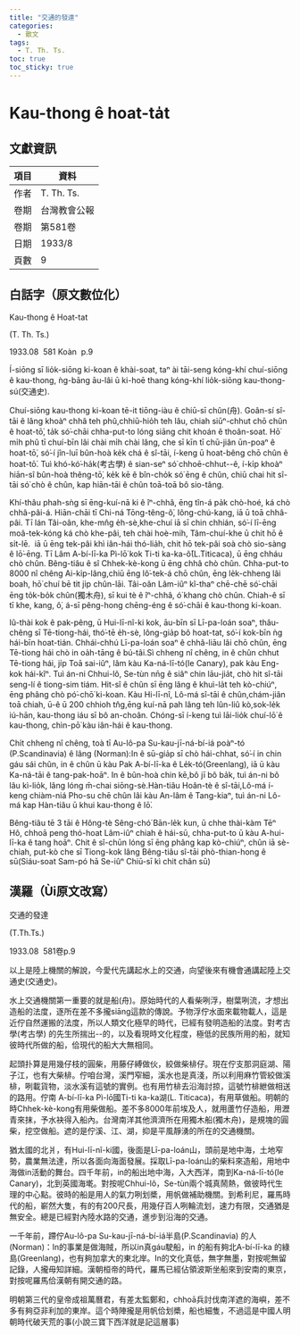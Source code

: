 ```yaml
---
title: "交通的發達"
categories:
  - 散文
tags:
  - T. Th. Ts. 
toc: true
toc_sticky: true
---
```


# Kau-thong ê hoat-ta̍t

## 文獻資訊

| 項目 | 資料 |
|---|---|
| 作者 | T. Th. Ts.  |
| 卷期 | 台灣教會公報 |
| 卷期 | 第581卷 |
| 日期 | 1933/8 |
| 頁數 | 9 |

## 白話字（原文數位化）

Kau-thong ê Hoat-tat

(T. Th. Ts.)

1933.08  581 Koàn  p.9

Í-siōng sī lio̍k-siōng ki-koan ê khài-soat, taⁿ ài tāi-seng kóng-khí chuí-siōng ê kau-thong, ǹg-bāng āu-lâi ū ki-hoē thang kóng-khí lio̍k-siōng kau-thong-sú(交通史).

Chuí-siōng kau-thong ki-koan tē-it tiōng-iàu ê chiū-sī chûn(舟). Goân-sí sî-tāi ê lâng khoàⁿ chhâ teh phû,chhiū-hio̍h teh lâu, chiah siūⁿ-chhut chō chûn ê hoat-tō͘, ta̍k só͘-chāi chha-put-to lóng siāng chit khoán ê thoân-soat. Hō͘ mi̍h phû tī chuí-bīn lâi chài mi̍h chài lâng, che sī kīn tī chū-jiân ūn-poaⁿ ê hoat-tō͘, só͘-í jîn-luī bûn-hoà ke̍k chá ê sî-tāi, í-keng ū hoat-bêng chō chûn ê hoat-tō͘. Tuì khó-kó͘-ha̍k(考古學) ê sian-seⁿ só͘ chhoē-chhut--ê, í-ki̍p khoàⁿ hiān-sî bûn-hoà thêng-tō͘, ke̍k kē ê bîn-cho̍k só͘ ēng ê chûn, chiū chai hit sî-tāi só͘ chò ê chûn, kap hiān-tāi ê chûn toā-toā bô sio-tâng.

Khí-thâu phah-sǹg sī ēng-kuí-nā ki ê îⁿ-chhâ, ēng tîn-á pa̍k chò-hoé, ká chò chhâ-pâi-á. Hiān-chāi tī Chi-ná Tōng-têng-ô͘, Iông-chú-kang, iā ū toā chhâ-pâi. Tī lán Tâi-oân, khe-mn̂g e̍h-sè,khe-chuí iā sī chin chhián, só͘-í lī-ēng moâ-tek-kóng ká chò khe-pâi, teh chài hoè-mi̍h, Tâm-chuí-khe ū chit hō ê si̍t-lē.  iā ū ēng tek-pâi khì iân-hái thó-lia̍h, chit hō tek-pâi soà chò sio-sàng ê lō͘-ēng. Tī Lâm A-bí-lī-ka Pì-lō͘ kok Ti-ti ka-ka-ô͘(L.Titicaca), ū ēng chháu chò chûn. Bêng-tiâu ê sî Chhek-kè-kong ū ēng chhâ chò chûn. Chha-put-to 8000 nî chêng Ai-ki̍p-lâng,chiū ēng lô͘-tek-á chō chûn, ēng le̍k-chheng lâi boah, hō͘ chuí bē tit ji̍p chûn-lāi. Tâi-oân Lâm-iûⁿ kî-thaⁿ chē-chē só͘-chāi ēng to̍k-bo̍k chûn(獨木舟), sī kui tè ê îⁿ-chhâ, ó͘ khang chò chûn. Chiah-ê sī tī khe, kang, ô͘, á-sī pêng-hong chēng-éng ê só͘-chāi ê kau-thong ki-koan.

Iû-thài kok ê pak-pêng, ū Hui-lī-nî-ki kok, āu-bīn sī Lī-pa-loán soaⁿ, thâu-chêng sī Tē-tiong-hái, thó͘-tē e̍h-sè, lông-gia̍p bô hoat-tat, só͘-í kok-bīn ǹg hái-bīn hoat-tián. Chhái-chhú Lī-pa-loán soaⁿ ê chhâ-liāu lâi chō chûn, ēng Tē-tiong hái chò in oa̍h-tāng ê bú-tâi.Sì chheng nî chêng, in ê chûn chhut Tē-tiong hái, ji̍p Toā sai-iûⁿ, lâm kàu Ka-ná-lī-tó(Ie Canary), pak kàu Eng-kok hái-kîⁿ. Tuì án-ni Chhui-lô, Se-tùn nn̄g ê siâⁿ chin lāu-jia̍t, chò hit sî-tāi seng-lí ê tiong-sim tiám. Hit-sî ê chûn sī ēng lâng ê khuì-la̍t teh kò-chiúⁿ, ēng phâng chò pó͘-chō͘ ki-koan. Kàu Hi-lī-nî, Lô-má sî-tāi ê chûn,chám-jiân toā chiah, ū-ê ū 200 chhioh tn̂g,ēng kuí-nā pah lâng teh lûn-liû kò,sok-le̍k iú-hān, kau-thong iáu sī bô an-choân. Chóng-sī í-keng tuì lāi-lio̍k chuí-lō͘ ê kau-thong, chìn-pō͘ kàu iân-hái ê kau-thong.

Chi̍t chheng nî chêng, toà tī Au-lô-pa Su-kau-jī-ná-bí-iá poàⁿ-tó (P.Scandinavia) ê lâng (Norman):In ê sū-gia̍p sī chò hái-chhat, só͘-í in chin gáu sái chûn, in ê chûn ū kàu Pak A-bí-lī-ka ê Le̍k-tó(Greenlang), iā ū kàu Ka-ná-tāi ê tang-pak-hoāⁿ. In ê bûn-hoà chin kē,bô jī bô ba̍k, tuì án-ni bô lâu kì-lio̍k, lâng lóng m̄-chai siōng-sè.Hàn-tiâu Hoân-tè ê sî-tāi,Lô-má í-keng chiàm-niá Pho-su chē chûn lâi kàu An-lâm ê Tang-kiaⁿ, tuì án-ni Lô-má kap Hàn-tiâu ū khui kau-thong ê lō͘.

Bêng-tiâu tē 3 tāi ê Hông-tè Sêng-chó͘ Bān-le̍k kun, ū chhe thài-kàm Tēⁿ Hô, chhoā peng thó-hoat Lâm-iûⁿ chiah ê hái-sū, chha-put-to ū kàu A-hui-lī-ka ê tang hoāⁿ. Chit ê sî-chūn lóng sī ēng phâng kap kò-chiúⁿ, chûn iā sè-chiah, put-kò che sī Tiong-kok lâng Bêng-tiâu sî-tāi phò-thian-hong ê sū(Siáu-soat Sam-pó hā Se-iûⁿ Chiū-sī kì chit chân sū)

## 漢羅（Ùi原文改寫）

交通的發達

(T.Th.Ts.)

1933.08  581卷p.9

以上是陸上機關的解說，今愛代先講起水上的交通，向望後來有機會通講起陸上交通史(交通史)。

水上交通機關第一重要的就是船(舟)。原始時代的人看柴咧浮，樹葉咧流，才想出造船的法度，逐所在差不多攏siāng這款的傳說。予物浮佇水面來載物載人，這是近佇自然運搬的法度，所以人類文化極早的時代，已經有發明造船的法度。對考古學(考古學) 的先生所揣出--的，以及看現時文化程度，極低的民族所用的船，就知彼時代所做的船，佮現代的船大大無相同。

起頭扑算是用幾仔枝的圓柴，用藤仔縛做伙，絞做柴棑仔。現在佇支那洞庭湖、陽子江，也有大柴棑。佇咱台灣，溪門窄細，溪水也是真淺，所以利用麻竹管絞做溪棑，咧載貨物，淡水溪有這號的實例。也有用竹棑去沿海討掠，這號竹棑紲做相送的路用。佇南 A-bí-lī-ka Pì-lō͘國Ti-ti ka-ka湖(L. Titicaca)，有用草做船。明朝的時Chhek-kè-kong有用柴做船。差不多8000年前埃及人，就用蘆竹仔造船，用瀝青來抹，予水袂得入船內。台灣南洋其他濟濟所在用獨木船(獨木舟)，是規塊的圓柴，挖空做船。遮的是佇溪、江、湖，抑是平風靜湧的所在的交通機關。

猶太國的北爿，有Hui-lī-nî-ki國，後面是Lī-pa-loán山，頭前是地中海，土地窄勢，農業無法達，所以各面向海面發展。採取Lī-pa-loán山的柴料來造船，用地中海做in活動的舞台。四千年前，in的船出地中海，入大西洋，南到Ka-ná-lī-tó(Ie Canary)，北到英國海墘。對按呢Chhui-lô，Se-tùn兩个城真鬧熱，做彼時代生理的中心點。彼時的船是用人的氣力咧划槳，用帆做補助機關。到希利尼，羅馬時代的船，嶄然大隻，有的有200尺長，用幾仔百人咧輪流划，速力有限，交通猶是無安全。總是已經對內陸水路的交通，進步到沿海的交通。

一千年前，蹛佇Au-lô-pa Su-kau-jī-ná-bí-iá半島(P.Scandinavia) 的人(Norman)：In的事業是做海賊，所以in真gáu駛船，in 的船有夠北A-bí-lī-ka 的綠島(Greenlang)，也有夠加拿大的東北岸。In的文化真低，無字無墨，對按呢無留記錄，人攏毋知詳細。漢朝桓帝的時代，羅馬已經佔領波斯坐船來到安南的東京，對按呢羅馬佮漢朝有開交通的路。

明朝第三代的皇帝成祖萬曆君，有差太監鄭和，chhoā兵討伐南洋遮的海嶼，差不多有夠亞非利加的東岸。這个時陣攏是用帆佮划槳，船也細隻，不過這是中國人明朝時代破天荒的事(小說三寶下西洋就是記這層事)

